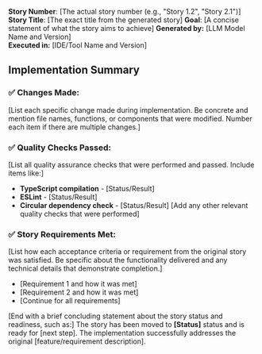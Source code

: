 **Story Number**: [The actual story number (e.g., "Story 1.2", "Story 2.1")]
**Story Title**: [The exact title from the generated story]
**Goal**: [A concise statement of what the story aims to achieve]
**Generated by:** [LLM Model Name and Version]  
**Executed in:** [IDE/Tool Name and Version]

## Implementation Summary

### ✅ Changes Made:

[List each specific change made during implementation. Be concrete and mention file names, functions, or components that were modified. Number each item if there are multiple changes.]

### ✅ Quality Checks Passed:

[List all quality assurance checks that were performed and passed. Include items like:]

- **TypeScript compilation** - [Status/Result]
- **ESLint** - [Status/Result]
- **Circular dependency check** - [Status/Result]
  [Add any other relevant quality checks that were performed]

### ✅ Story Requirements Met:

[List how each acceptance criteria or requirement from the original story was satisfied. Be specific about the functionality delivered and any technical details that demonstrate completion.]

- [Requirement 1 and how it was met]
- [Requirement 2 and how it was met]
- [Continue for all requirements]

[End with a brief concluding statement about the story status and readiness, such as:]
The story has been moved to **[Status]** status and is ready for [next step]. The implementation successfully addresses the original [feature/requirement description].
